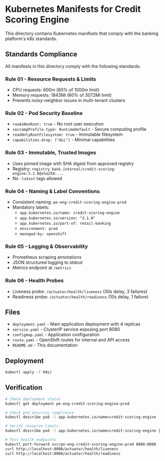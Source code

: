 # Kubernetes Manifests for Credit Scoring Engine

This directory contains Kubernetes manifests that comply with the banking platform's k8s standards.

## Standards Compliance

All manifests in this directory comply with the following standards:

### Rule 01 - Resource Requests & Limits
- CPU requests: 600m (60% of 1000m limit)
- Memory requests: 1843Mi (60% of 3072Mi limit)
- Prevents noisy-neighbor issues in multi-tenant clusters

### Rule 02 - Pod Security Baseline
- `runAsNonRoot: true` - No root user execution
- `seccompProfile.type: RuntimeDefault` - Secure computing profile
- `readOnlyRootFilesystem: true` - Immutable filesystem
- `capabilities.drop: ["ALL"]` - Minimal capabilities

### Rule 03 - Immutable, Trusted Images
- Uses pinned image with SHA digest from approved registry
- Registry: `registry.bank.internal/credit-scoring-engine:3.1.0@sha256:...`
- No `:latest` tags allowed

### Rule 04 - Naming & Label Conventions
- Consistent naming: `pe-eng-credit-scoring-engine-prod`
- Mandatory labels:
  - `app.kubernetes.io/name: credit-scoring-engine`
  - `app.kubernetes.io/version: "3.1.0"`
  - `app.kubernetes.io/part-of: retail-banking`
  - `environment: prod`
  - `managed-by: openshift`

### Rule 05 - Logging & Observability
- Prometheus scraping annotations
- JSON structured logging to stdout
- Metrics endpoint at `/metrics`

### Rule 06 - Health Probes
- Liveness probe: `/actuator/health/liveness` (30s delay, 3 failures)
- Readiness probe: `/actuator/health/readiness` (10s delay, 1 failure)

## Files

- `deployment.yaml` - Main application deployment with 4 replicas
- `service.yaml` - ClusterIP service exposing port 8080
- `configmap.yaml` - Application configuration
- `route.yaml` - OpenShift routes for internal and API access
- `README.md` - This documentation

## Deployment

```bash
kubectl apply -f k8s/
```

## Verification

```bash
# Check deployment status
kubectl get deployment pe-eng-credit-scoring-engine-prod

# Check pod security compliance
kubectl describe pod -l app.kubernetes.io/name=credit-scoring-engine

# Verify resource limits
kubectl describe pod -l app.kubernetes.io/name=credit-scoring-engine | grep -A 10 "Limits\|Requests"

# Test health endpoints
kubectl port-forward svc/pe-eng-credit-scoring-engine-prod 8080:8080
curl http://localhost:8080/actuator/health/liveness
curl http://localhost:8080/actuator/health/readiness
```
